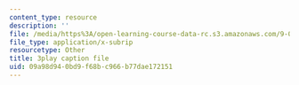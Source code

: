 ```yaml
---
content_type: resource
description: ''
file: /media/https%3A/open-learning-course-data-rc.s3.amazonaws.com/9-00sc-introduction-to-psychology-fall-2011/09a98d940bd9f68bc966b77dae172151_lanmHS0JwYI.srt
file_type: application/x-subrip
resourcetype: Other
title: 3play caption file
uid: 09a98d94-0bd9-f68b-c966-b77dae172151
---
```

